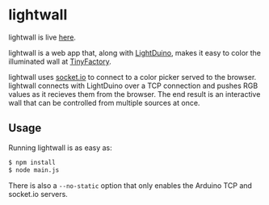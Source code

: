 lightwall
=========

lightwall is live [here](http://wall.tinyfactory.co/).

lightwall is a web app that, along with [LightDuino](https://github.com/vineel-adusumilli/LightDuino), makes it easy to color the illuminated wall at [TinyFactory](http://tinyfactory.co/).

lightwall uses [socket.io](http://socket.io/) to connect to a color picker served to the browser. lightwall connects with LightDuino over a TCP connection and pushes RGB values as it recieves them from the browser. The end result is an interactive wall that can be controlled from multiple sources at once.

Usage
-----

Running lightwall is as easy as:

```bash
$ npm install
$ node main.js
```

There is also a `--no-static` option that only enables the Arduino TCP and socket.io servers.

